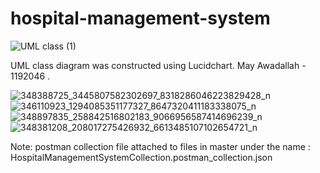 # hospital-management-system

![UML class (1)](https://github.com/MayXhunter/hospital-management-system/assets/118358729/330664ed-866b-4d0f-ab99-c6037f0de18a)

UML class diagram was constructed using Lucidchart. May Awadallah - 1192046 .

![348388725_3445807582302697_8318286046223829428_n](https://github.com/MayXhunter/hospital-management-system/assets/118358729/24b596de-dd51-4709-a596-afabc912d019)
![346110923_1294085351177327_8647320411183338075_n](https://github.com/MayXhunter/hospital-management-system/assets/118358729/e33ddb38-322d-4d02-87e8-35782f0cd592)
![348897835_258842516802183_9066956587414696239_n](https://github.com/MayXhunter/hospital-management-system/assets/118358729/914880bb-97e0-46be-997a-e9c631914a4c)
![348381208_208017275426932_6613485107102654721_n](https://github.com/MayXhunter/hospital-management-system/assets/118358729/315a24d0-dd73-4ba6-890f-792eb7c63cec)

Note: postman collection file attached to files in master under the name : HospitalManagementSystemCollection.postman_collection.json
